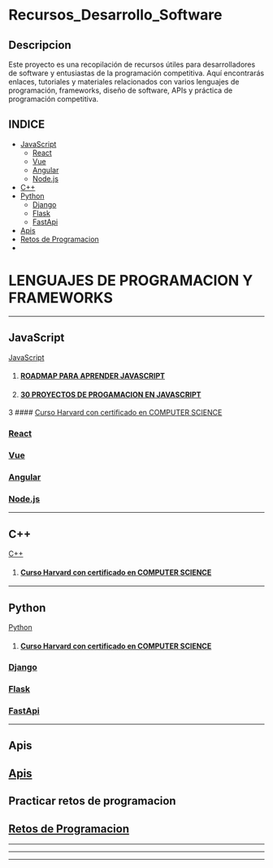 # Recursos_Desarrollo_Software
## Descripcion
Este proyecto es una recopilación de recursos útiles para desarrolladores de software y entusiastas de la programación competitiva. Aquí encontrarás enlaces, tutoriales y materiales relacionados con varios lenguajes de programación, frameworks, diseño de software, APIs y práctica de programación competitiva.

## INDICE

  * [JavaScript](#JavaScript)
    - [React](#React)
    - [Vue](#Vue)
    - [Angular](#Angular)
    - [Node.js](#Node.js)
  * [C++](#C++)
  * [Python](#Python)
    - [Django](#Django)
    - [Flask](#Flask)
    - [FastApi](#FastApi)
  * [Apis](#Apis)
  * [Retos de Programacion](#programacion)
  * 
  



# LENGUAJES DE PROGRAMACION Y FRAMEWORKS
-------------------------------------------------------------------------------------------------------
## JavaScript
<a name="JavaScript"></a>
[JavaScript](#JavaScript)
1. #### [ROADMAP PARA APRENDER JAVASCRIPT](https://roadmap.sh/javascript)
2. #### [30 PROYECTOS DE PROGAMACION EN JAVASCRIPT](https://github.com/Asabeneh/30-Days-Of-JavaScript)
3 #### [Curso Harvard con certificado en COMPUTER SCIENCE](https://pll.harvard.edu/course/cs50-introduction-computer-science)
  ### [React](#React)
  ### [Vue](#Vue)
  ### [Angular](#Angular)
  ### [Node.js](#Node.js)
-------------------------------------------------------------------------------------------------------
## C++
<a name="C++"></a>
[C++](#C++)
1. #### [Curso Harvard con certificado en COMPUTER SCIENCE](https://pll.harvard.edu/course/cs50-introduction-computer-science)
-------------------------------------------------------------------------------------------------------
## Python 
<a name="Python"></a>
[Python](#Python)
1. #### [Curso Harvard con certificado en COMPUTER SCIENCE](https://pll.harvard.edu/course/cs50-introduction-computer-science)
  ### [Django](#Django)
  ### [Flask](#Flask)
  ### [FastApi](#FastApi)
-------------------------------------------------------------------------------------------------------
## Apis
<a name="Apis"></a>
[Apis](#Apis)
-------------------------------------------------------------------------------------------------------
## Practicar retos de programacion
<a name="programacion"></a>
[Retos de Programacion](#programacion)
-------------------------------------------------------------------------------------------------------

-------------------------------------------------------------------------------------------------------

-------------------------------------------------------------------------------------------------------

-------------------------------------------------------------------------------------------------------



